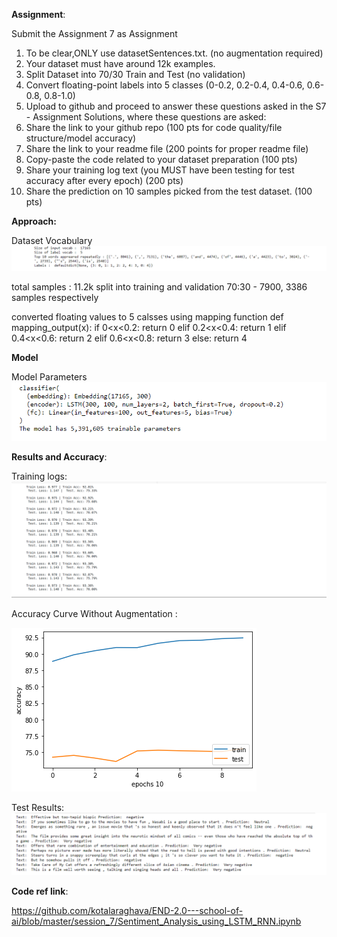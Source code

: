 ﻿**Assignment**:

Submit the Assignment 7 as Assignment 
1. To be clear,ONLY use datasetSentences.txt. (no augmentation required)
2. Your dataset must have around 12k examples.
3. Split Dataset into 70/30 Train and Test (no validation)
4. Convert floating-point labels into 5 classes (0-0.2, 0.2-0.4, 0.4-0.6, 0.6-0.8, 0.8-1.0) 
5. Upload to github and proceed to answer these questions asked in the S7 - Assignment Solutions, where these questions are asked:
6. Share the link to your github repo (100 pts for code quality/file structure/model accuracy)
7. Share the link to your readme file (200 points for proper readme file)
8. Copy-paste the code related to your dataset preparation (100 pts)
9. Share your training log text (you MUST have been testing for test accuracy after every epoch) (200 pts)
10. Share the prediction on 10 samples picked from the test dataset. (100 pts)

**Approach:**

Dataset Vocabulary
![Dataset Vocabulary](https://github.com/JahnaviRamagiri/END2.0/blob/main/Session-5%20Sentiment%20Analysis%20using%20LSTM%20RNN/images/vocabulary.png)

total samples : 11.2k
split into training and validation 70:30 - 7900, 3386 samples respectively

converted floating values to 5 calsses using mapping function 
def mapping_output(x):
  if 0<x<0.2:
    return 0
  elif 0.2<x<0.4:
    return 1
  elif 0.4<x<0.6:
    return 2
  elif 0.6<x<0.8:
    return 3
  else:
    return 4

**Model** 

Model Parameters
![Model Parameters](https://github.com/JahnaviRamagiri/END2.0/blob/main/Session-5%20Sentiment%20Analysis%20using%20LSTM%20RNN/images/model_param.png)

**Results and Accuracy**:


Training logs:
![Training logs](https://github.com/kotalaraghava/END-2.0---school-of-ai/blob/master/session_7/images/training_log.png)


Accuracy Curve Without Augmentation : 

![accuracy curve without augmentation](https://github.com/kotalaraghava/END-2.0---school-of-ai/blob/master/session_7/images/accuracy_image.png)



Test Results:
![image](https://github.com/JahnaviRamagiri/END2.0/blob/main/Session-5%20Sentiment%20Analysis%20using%20LSTM%20RNN/images/test_results.PNG)


**Code ref link**:

https://github.com/kotalaraghava/END-2.0---school-of-ai/blob/master/session_7/Sentiment_Analysis_using_LSTM_RNN.ipynb
